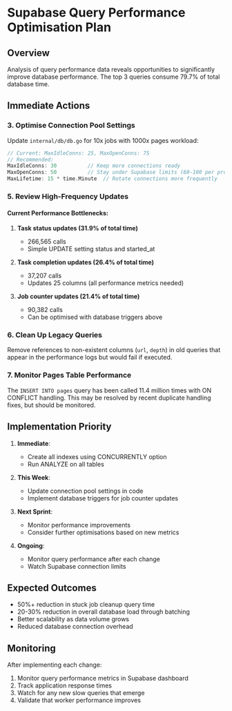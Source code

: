# Supabase Query Performance Optimisation Plan

## Overview
Analysis of query performance data reveals opportunities to significantly improve database performance. The top 3 queries consume 79.7% of total database time.

## Immediate Actions

### 3. Optimise Connection Pool Settings

Update `internal/db/db.go` for 10x jobs with 1000x pages workload:

```go
// Current: MaxIdleConns: 25, MaxOpenConns: 75
// Recommended:
MaxIdleConns: 30          // Keep more connections ready
MaxOpenConns: 50          // Stay under Supabase limits (60-100 per project)
MaxLifetime: 15 * time.Minute  // Rotate connections more frequently
```

### 5. Review High-Frequency Updates

#### Current Performance Bottlenecks:
1. **Task status updates (31.9% of total time)**
   - 266,565 calls
   - Simple UPDATE setting status and started_at
   
2. **Task completion updates (26.4% of total time)**
   - 37,207 calls
   - Updates 25 columns (all performance metrics needed)
   
3. **Job counter updates (21.4% of total time)**
   - 90,382 calls
   - Can be optimised with database triggers above

### 6. Clean Up Legacy Queries
Remove references to non-existent columns (`url`, `depth`) in old queries that appear in the performance logs but would fail if executed.

### 7. Monitor Pages Table Performance
The `INSERT INTO pages` query has been called 11.4 million times with ON CONFLICT handling. This may be resolved by recent duplicate handling fixes, but should be monitored.

## Implementation Priority

1. **Immediate**: 
   - Create all indexes using CONCURRENTLY option
   - Run ANALYZE on all tables
   
2. **This Week**: 
   - Update connection pool settings in code
   - Implement database triggers for job counter updates
   
3. **Next Sprint**: 
   - Monitor performance improvements
   - Consider further optimisations based on new metrics
   
4. **Ongoing**: 
   - Monitor query performance after each change
   - Watch Supabase connection limits

## Expected Outcomes

- 50%+ reduction in stuck job cleanup query time
- 20-30% reduction in overall database load through batching
- Better scalability as data volume grows
- Reduced database connection overhead

## Monitoring

After implementing each change:
1. Monitor query performance metrics in Supabase dashboard
2. Track application response times
3. Watch for any new slow queries that emerge
4. Validate that worker performance improves